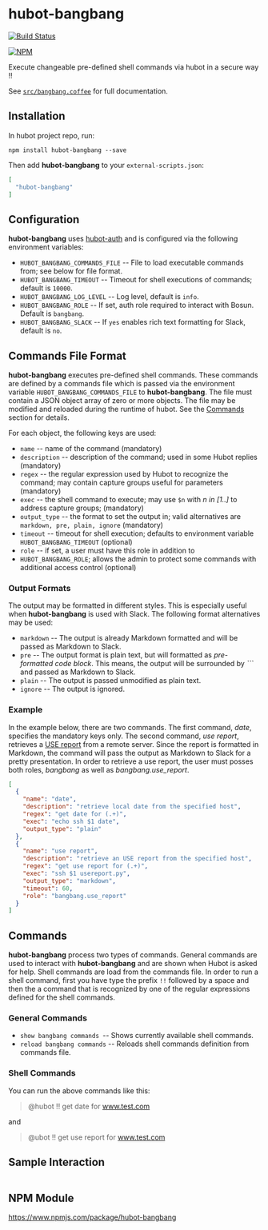 # hubot-bangbang

[![Build Status](https://travis-ci.org/lukaspustina/hubot-bangbang.svg?branch=master)](https://travis-ci.org/lukaspustina/hubot-bangbang)

[![NPM](https://nodei.co/npm/hubot-bangbang.png)](https://nodei.co/npm/hubot-bangbang/)

Execute changeable pre-defined shell commands via hubot in a secure way !!

See [`src/bangbang.coffee`](src/bangbang.coffee) for full documentation.

## Installation

In hubot project repo, run:

`npm install hubot-bangbang --save`

Then add **hubot-bangbang** to your `external-scripts.json`:

```json
[
  "hubot-bangbang"
]
```

## Configuration

**hubot-bangbang** uses [hubot-auth](https://github.com/hubot-scripts/hubot-auth) and is configured via the following environment variables:

* `HUBOT_BANGBANG_COMMANDS_FILE` -- File to load executable commands from; see below for file format.
* `HUBOT_BANGBANG_TIMEOUT` -- Timeout for shell executions of commands; default is `10000`.
* `HUBOT_BANGBANG_LOG_LEVEL` --  Log level, default is `info`.
* `HUBOT_BANGBANG_ROLE` -- If set, auth role required to interact with Bosun. Default is `bangbang`.
* `HUBOT_BANGBANG_SLACK` -- If `yes` enables rich text formatting for Slack, default is `no`.

## Commands File Format

**hubot-bangbang** executes pre-defined shell commands. These commands are defined by a commands file which is passed via the environment variable `HUBOT_BANGBANG_COMMANDS_FILE` to **hubot-bangbang**. The file must contain a JSON object array of zero or more objects. The file may be modified and reloaded during the runtime of hubot. See the [Commands](#Commands) section for details.

For each object, the following keys are used:

* `name` -- name of the command (mandatory)
* `description` -- description of the command; used in some Hubot replies (mandatory)
* `regex` -- the regular expression used by Hubot to recognize the command; may contain capture groups useful for parameters (mandatory)
* `exec` -- the shell command to execute; may use `$n` with _n in [1..]_ to address capture groups; (mandatory)
* `output_type` -- the format to set the output in; valid alternatives are `markdown, pre, plain, ignore` (mandatory)
* `timeout` -- timeout for shell execution; defaults to environment variable `HUBOT_BANGBANG_TIMEOUT` (optional)
* `role` -- if set, a user must have this role in addition to
* `HUBOT_BANGBANG_ROLE`; allows the admin to protect some commands with additional access control (optional)

### Output Formats

The output may be formatted in different styles. This is especially useful when **hubot-bangbang** is used with Slack. The following format alternatives may be used:

* `markdown` -- The output is already Markdown formatted and will be passed as Markdown to Slack.
* `pre` -- The output format is plain text, but will formatted as _pre-formatted code block_. This means, the output will be surrounded by _```_ and passed as Markdown to Slack.
* `plain` -- The output is passed unmodified as plain text.
* `ignore` -- The output is ignored.

### Example

In the example below, there are two commands. The first command, _date_, specifies the mandatory keys only. The second command, _use report_, retrieves a [USE report](https://github.com/lukaspustina/use_report) from a remote server. Since the report is formatted in Markdown, the command will pass the output as Markdown to Slack for a pretty presentation. In order to retrieve a use report, the user must posses both roles, _bangbang_ as well as _bangbang.use_report_.

```json
[
  {
    "name": "date",
    "description": "retrieve local date from the specified host",
    "regex": "get date for (.+)",
    "exec": "echo ssh $1 date",
    "output_type": "plain"
  },
  {
    "name": "use report",
    "description": "retrieve an USE report from the specified host",
    "regex": "get use report for (.+)",
    "exec": "ssh $1 usereport.py",
    "output_type": "markdown",
    "timeout": 60,
    "role": "bangbang.use_report"
  }
]

```

## Commands

**hubot-bangbang** process two types of commands. General commands are used to interact with **hubot-bangbang** and are shown when Hubot is asked for help. Shell commands are load from the commands file. In order to run a shell command, first you have type the prefix `!!` followed by a space and then the a command that is recognized by one of the regular expressions defined for the shell commands.

### General Commands

* `show bangbang commands `-- Shows currently available shell commands.
* `reload bangbang commands` -- Reloads shell commands definition from commands file.

### Shell Commands

You can run the above commands like this:

> @hubot !! get date for www.test.com

and

> @ubot !! get use report for www.test.com

## Sample Interaction

```
```

## NPM Module

https://www.npmjs.com/package/hubot-bangbang
